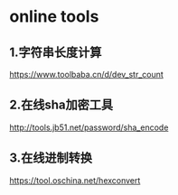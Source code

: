 # online tools

## 1.字符串长度计算

https://www.toolbaba.cn/d/dev_str_count

## 2.在线sha加密工具

http://tools.jb51.net/password/sha_encode

## 3.在线进制转换

https://tool.oschina.net/hexconvert
